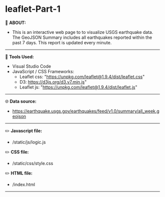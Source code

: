 # leaflet-Part-1

:memo:
**ABOUT:**
  - This is an interactive web page to to visualize USGS earthquake data.
The GeoJSON Summary includes all earthquakes reported within the past 7 days.
This report is updated every minute.
 
---
:wrench:
**Tools Used:**
  - Visual Studio Code
  - JavaScript / CSS Frameworks:
    - Leaflet css: "https://unpkg.com/leaflet@1.9.4/dist/leaflet.css"
    - D3: https://d3js.org/d3.v7.min.js"
    - Leaflet js: "https://unpkg.com/leaflet@1.9.4/dist/leaflet.js"
    
---
:globe_with_meridians:
**Data source:**
  - https://earthquake.usgs.gov/earthquakes/feed/v1.0/summary/all_week.geojson

---
:pencil2:
**Javascript file:**
  - /static/js/logic.js

:pencil2:
**CSS file:**
  - /static/css/style.css

:pencil2:
**HTML file:**
  - /index.html

---
